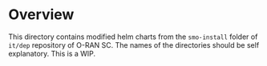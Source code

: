 Overview
========

This directory contains modified helm charts from the `smo-install` folder of `it/dep` repository of O-RAN SC. The names of the directories should be self explanatory. This is a WIP.
